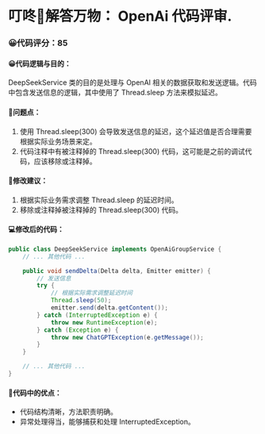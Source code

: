 # 叮咚🐥解答万物： OpenAi 代码评审.
### 😀代码评分：85
#### 😀代码逻辑与目的：
DeepSeekService 类的目的是处理与 OpenAI 相关的数据获取和发送逻辑。代码中包含发送信息的逻辑，其中使用了 Thread.sleep 方法来模拟延迟。

#### 🤔问题点：
1. 使用 Thread.sleep(300) 会导致发送信息的延迟，这个延迟值是否合理需要根据实际业务场景来定。
2. 代码注释中有被注释掉的 Thread.sleep(300) 代码，这可能是之前的调试代码，应该移除或注释掉。

#### 🎯修改建议：
1. 根据实际业务需求调整 Thread.sleep 的延迟时间。
2. 移除或注释掉被注释掉的 Thread.sleep(300) 代码。

#### 💻修改后的代码：
```java
public class DeepSeekService implements OpenAiGroupService {
    // ... 其他代码 ...

    public void sendDelta(Delta delta, Emitter emitter) {
        // 发送信息
        try {
            // 根据实际需求调整延迟时间
            Thread.sleep(50);
            emitter.send(delta.getContent());
        } catch (InterruptedException e) {
            throw new RuntimeException(e);
        } catch (Exception e) {
            throw new ChatGPTException(e.getMessage());
        }
    }

    // ... 其他代码 ...
}
```

#### 🌟代码中的优点：
- 代码结构清晰，方法职责明确。
- 异常处理得当，能够捕获和处理 InterruptedException。